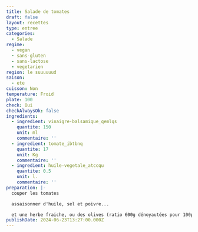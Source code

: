 ```yaml
---
title: Salade de tomates
draft: false
layout: recettes
type: entree
categories:
  - Salade
regime:
  - vegan
  - sans-gluten
  - sans-lactose
  - vegetarien
region: le suuuuuud
saison:
  - ete
cuisson: Non
temperature: Froid
plate: 100
check: Oui
checkAlwaysOk: false
ingredients:
  - ingredient: vinaigre-balsamique_qemlqs
    quantite: 150
    unit: ml
    commentaire: ''
  - ingredient: tomate_ibtbnq
    quantite: 17
    unit: Kg
    commentaire: ''
  - ingredient: huile-vegetale_atccqu
    quantite: 0.5
    unit: l.
    commentaire: ''
preparation: |-
  couper les tomates

  assaisonner d'huile, sel et poivre...

  et une herbe fraiche, ou des olives (ratio 600g dénoyautées pour 100p) si le coeur vous en dit...
publishDate: 2024-06-23T13:27:00.000Z
---
```

